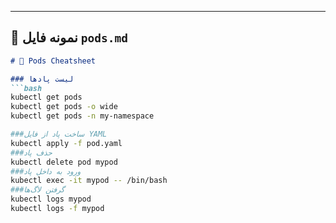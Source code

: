 
---

## 📝 نمونه فایل `pods.md`
```markdown
# 🐳 Pods Cheatsheet

### لیست پادها
```bash
kubectl get pods
kubectl get pods -o wide
kubectl get pods -n my-namespace

###ساخت پاد از فایل YAML
kubectl apply -f pod.yaml
###حذف پاد
kubectl delete pod mypod
###ورود به داخل پاد
kubectl exec -it mypod -- /bin/bash
###گرفتن لاگ‌ها
kubectl logs mypod
kubectl logs -f mypod
